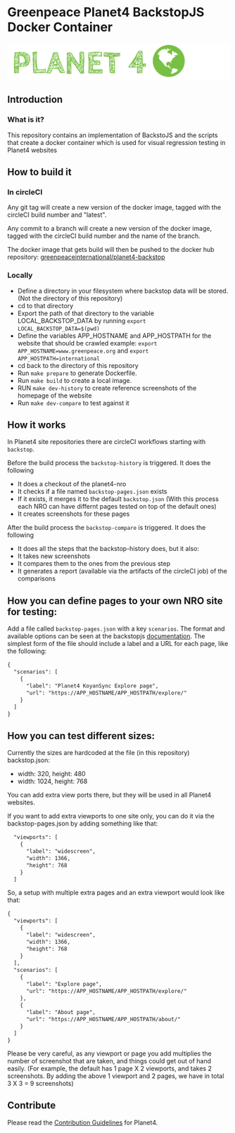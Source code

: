 # Greenpeace Planet4 BackstopJS Docker Container

![Planet4](./planet4.png)

## Introduction

### What is it?
This repository contains an implementation of BackstoJS and the scripts that create a docker container which is used for visual regression testing in Planet4 websites


## How to build it

### In circleCI
Any git tag will create a new version of the docker image, tagged with the circleCI build number and "latest".

Any commit to a branch will create a new version of the docker image, tagged with the circleCI build number and the name of the branch.

The docker image that gets build will then be pushed to the docker hub repository: [greenpeaceinternational/planet4-backstop](https://hub.docker.com/r/greenpeaceinternational/planet4-backstop)

### Locally
- Define a directory in your filesystem where backstop data will be stored. (Not the directory of this repository)
- cd to that directory
- Export the path of that directory to the variable LOCAL_BACKSTOP_DATA by running
`export LOCAL_BACKSTOP_DATA=$(pwd)`
- Define the variables APP_HOSTNAME and APP_HOSTPATH for the website that should be crawled
example: `export APP_HOSTNAME=www.greenpeace.org` and `export APP_HOSTPATH=international`
- cd back to the directory of this repository
- Run `make prepare` to generate Dockerfile.
- Run `make build` to create a local image.
- RUN `make dev-history` to create reference screenshots of the homepage of the website
- Run `make dev-compare` to test against it 


## How it works
In Planet4 site repositories there are circleCI workflows starting with `backstop`.

Before the build process the `backstop-history` is triggered. It does the following 

  - It does a checkout of the planet4-nro
  - It checks if a file named `backstop-pages.json` exists
  - If it exists, it merges it to the default `backstop.json` (With this process each NRO can have differnt pages tested on top of the default ones)
  - It creates screenshots for these pages
  
After the build process the `backstop-compare` is triggered. It does the following

  - It does all the steps that the backstop-history does, but it also:
  - It takes new screenshots
  - It compares them to the ones from the previous step
  - It generates a report (available via the artifacts of the circleCI job) of the comparisons
  

## How you can define pages to your own NRO site for testing:
Add a file called `backstop-pages.json` with a key `scenarios`. The format and available options can be seen at the backstopjs [documentation](https://github.com/garris/BackstopJS#advanced-scenarios).
The simplest form of the file should include a label and a URL for each page, like the following: 
```
{
  "scenarios": [
    {
      "label": "Planet4 KoyanSync Explore page",
      "url": "https://APP_HOSTNAME/APP_HOSTPATH/explore/"
    }
  ]
}
```

## How you can test different sizes: 
Currently the sizes are hardcoded at the file (in this repository) backstop.json: 

- width: 320, height: 480
- width: 1024, height: 768

You can add extra view ports there, but they will be used in all Planet4 websites. 

If you want to add extra viewports to one site only, you can do it via the backstop-pages.json by adding something like that:
```$xslt
  "viewports": [
    {
      "label": "widescreen",
      "width": 1366,
      "height": 768
    }
  ]
```

So, a setup with multiple extra pages and an extra viewport would look like that:
```$xslt
{
  "viewports": [
    {
      "label": "widescreen",
      "width": 1366,
      "height": 768
    }
  ],
  "scenarios": [
    {
      "label": "Explore page",
      "url": "https://APP_HOSTNAME/APP_HOSTPATH/explore/"
    },
    {
      "label": "About page",
      "url": "https://APP_HOSTNAME/APP_HOSTPATH/about/"
    }
  ]
}

```

Please be very careful, as any viewport or page you add multiplies the number of screenshot that are taken, and things could get out of hand easily.
(For example, the default has 1 page X 2 viewports, and takes 2 screenshots. By adding the above 1 viewport and 2 pages, we have in total 3 X 3 = 9 screenshots)

## Contribute

Please read the [Contribution Guidelines](https://planet4.greenpeace.org/handbook/dev-contribute-to-planet4/) for Planet4.
